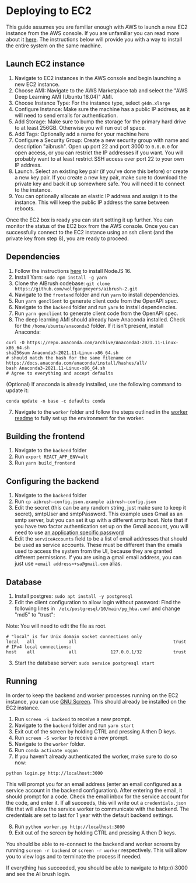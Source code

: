 # Deploying to EC2

This guide assumes you are familiar enough with AWS to launch a new EC2 instance
from the AWS console. If you are unfamiliar you can read more about it [here](https://aws.amazon.com/premiumsupport/knowledge-center/launch-instance-custom-ami/). The instructions below will provide you with a way to install the entire system on the same machine.

## Launch EC2 instance

1. Navigate to EC2 instances in the AWS console and begin launching a new EC2 instance.
2. Choose AMI: Navigate to the AWS Marketplace tab and select the "AWS Deep Learning AMI (Ubuntu 18.04)" AMI.
3. Choose Instance Type: For the instance type, select `g4dn.xlarge`
4. Configure Instance: Make sure the machine has a public IP address, as it will need to send emails for authentication.
5. Add Storage: Make sure to bump the storage for the primary hard drive to at least 256GB. Otherwise you will run out of space.
6. Add Tags: Optionally add a name for your machine here
7. Configure a Security Group: Create a new security group with name and description "aibrush". Open up port 22 and port 3000 to `0.0.0.0` for open access, or you can restrict the IP addresses if you want. You will probably want to at least restrict SSH access over port 22 to your own IP address.
8. Launch. Select an existing key pair (if you've done this before) or create a new key pair. If you create a new key pair, make sure to download the private key and back it up somewhere safe. You will need it to connect to the instance.
9. You can optionally allocate an elastic IP address and assign it to the instance. This will keep the public IP address the same between reboots.

Once the EC2 box is ready you can start setting it up further. You can monitor the status of the EC2 box from the AWS console. Once you can successfully connect to the EC2 instance using an ssh client (and the private key from step 8), you are ready to proceed.

## Dependencies

1. Follow the instructions [here](https://joshtronic.com/2021/05/09/how-to-install-nodejs-16-on-ubuntu-2004-lts/) to install NodeJS 16.
2. Install Yarn: `sudo npm install -g yarn`
3. Clone the AIBrush codebase: `git clone https://github.com/wolfgangmeyers/aibrush-2.git`
4. Navigate to the `frontend` folder and run `yarn` to install dependencies.
5. Run `yarn genclient` to generate client code from the OpenAPI spec.
6. Navigate to the `backend` folder and run `yarn` to install dependencies.
7. Run `yarn genclient` to generate client code from the OpenAPI spec.
8. The deep learning AMI should already have Anaconda installed. Check for the `/home/ubuntu/anaconda3` folder. If it isn't present, install Anaconda:

```shell
curl -O https://repo.anaconda.com/archive/Anaconda3-2021.11-Linux-x86_64.sh
sha256sum Anaconda3-2021.11-Linux-x86_64.sh
# should match the hash for the same filename on https://docs.anaconda.com/anaconda/install/hashes/all/
bash Anaconda3-2021.11-Linux-x86_64.sh
# Agree to everything and accept defaults
```

(Optional) If anaconda is already installed, use the following command to update it:

```shell
conda update -n base -c defaults conda
```

7. Navigate to the `worker` folder and follow the steps outlined in the [worker readme](./worker/README.md) to fully set up the environment for the worker.

## Building the frontend

1. Navigate to the `backend` folder
2. Run `export REACT_APP_ENV=alt`
3. Run `yarn build_frontend`

## Configuring the backend

1. Navigate to the `backend` folder
2. Run `cp aibrush-config.json.example aibrush-config.json`
3. Edit the secret (this can be any random string, just make sure to keep it secret), smtpUser and smtpPassword. This example uses Gmail as an smtp server, but you can set it up with a different smtp host. Note that if you have two factor authentication set up on the Gmail account, you will need to use [an application specific password](https://support.google.com/accounts/answer/185833?hl=en)
4. Edit the `serviceAccounts` field to be a list of email addresses that should be used as service accounts. These must be different than the emails used to access the system from the UI, because they are granted different permissions. If you are using a gmail email address, you can just use `<email address>+sa@gmail.com` alias.

## Database

1. Install postgres: `sudo apt install -y postgresql`
2. Edit the client configuration to allow login without password: Find the following lines in ` /etc/postgresql/10/main/pg_hba.conf` and change "md5" to "trust":

Note: You will need to edit the file as root.

```
# "local" is for Unix domain socket connections only
local   all             all                                     trust
# IPv4 local connections:
host    all             all             127.0.0.1/32            trust
```

3. Start the database server: `sudo service postgresql start`

## Running

In order to keep the backend and worker processes running on the EC2 instance, you
can use [GNU Screen](https://www.gnu.org/software/screen/). This should already be installed on the EC2 instance.

1. Run `screen -S backend` to receive a new prompt.
2. Navigate to the `backend` folder and run `yarn start`
3. Exit out of the screen by holding CTRL and pressing A then D keys.
4. Run `screen -S worker` to receive a new prompt.
5. Navigate to the `worker` folder.
6. Run `conda activate vqgan`
7. If you haven't already authenticated the worker, make sure to do so now:

```shell
python login.py http://localhost:3000
```

This will prompt you for an email address (enter an email configured as a service account in the backend configuration).
After entering the email, it should prompt for a code. Check the email inbox for the service account for the code, and enter it.
If all succeeds, this will write out a `credentials.json` file that will allow the service worker to communicate with the backend. The credentials are set to last for 1 year with the default backend settings.

8. Run `python worker.py http://localhost:3000`
9. Exit out of the screen by holding CTRL and pressing A then D keys.

You should be able to re-connect to the backend and worker screens by running `screen -r backend` or `screen -r worker` respectively. This will allow you to view logs and to terminate the process if needed.

If everything has succeeded, you should be able to navigate to http://<ip address of EC2 box>:3000 and see the AI brush login.


